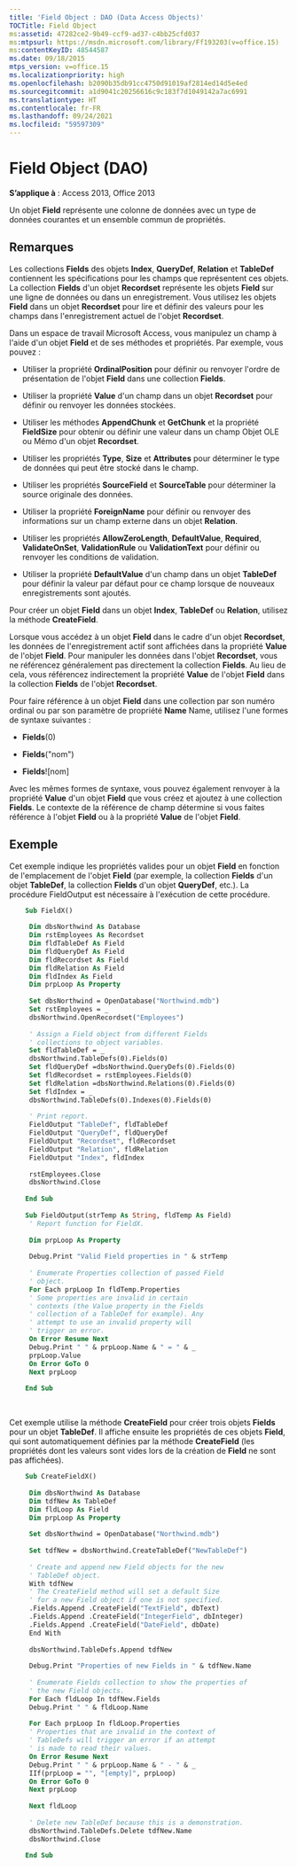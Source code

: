 ```yaml
---
title: 'Field Object : DAO (Data Access Objects)'
TOCTitle: Field Object
ms:assetid: 47282ce2-9b49-ccf9-ad37-c4bb25cfd037
ms:mtpsurl: https://msdn.microsoft.com/library/Ff193203(v=office.15)
ms:contentKeyID: 48544587
ms.date: 09/18/2015
mtps_version: v=office.15
ms.localizationpriority: high
ms.openlocfilehash: b2090b35db91cc4750d91019af2814ed14d5e4ed
ms.sourcegitcommit: a1d9041c20256616c9c183f7d1049142a7ac6991
ms.translationtype: HT
ms.contentlocale: fr-FR
ms.lasthandoff: 09/24/2021
ms.locfileid: "59597309"
---
```

# <a name="field-object-dao"></a>Field Object (DAO)

**S’applique à** : Access 2013, Office 2013

Un objet **Field** représente une colonne de données avec un type de données courantes et un ensemble commun de propriétés.

## <a name="remarks"></a>Remarques

Les collections **Fields** des objets **Index**, **QueryDef**, **Relation** et **TableDef** contiennent les spécifications pour les champs que représentent ces objets. La collection **Fields** d'un objet **Recordset** représente les objets **Field** sur une ligne de données ou dans un enregistrement. Vous utilisez les objets **Field** dans un objet **Recordset** pour lire et définir des valeurs pour les champs dans l'enregistrement actuel de l'objet **Recordset**.

Dans un espace de travail Microsoft Access, vous manipulez un champ à l'aide d'un objet **Field** et de ses méthodes et propriétés. Par exemple, vous pouvez :

  - Utiliser la propriété **OrdinalPosition** pour définir ou renvoyer l'ordre de présentation de l'objet **Field** dans une collection **Fields**.

  - Utiliser la propriété **Value** d'un champ dans un objet **Recordset** pour définir ou renvoyer les données stockées.

  - Utiliser les méthodes **AppendChunk** et **GetChunk** et la propriété **FieldSize** pour obtenir ou définir une valeur dans un champ Objet OLE ou Mémo d'un objet **Recordset**.

  - Utiliser les propriétés **Type**, **Size** et **Attributes** pour déterminer le type de données qui peut être stocké dans le champ.

  - Utiliser les propriétés **SourceField** et **SourceTable** pour déterminer la source originale des données.

  - Utiliser la propriété **ForeignName** pour définir ou renvoyer des informations sur un champ externe dans un objet **Relation**.

  - Utiliser les propriétés **AllowZeroLength**, **DefaultValue**, **Required**, **ValidateOnSet**, **ValidationRule** ou **ValidationText** pour définir ou renvoyer les conditions de validation.

  - Utiliser la propriété **DefaultValue** d'un champ dans un objet **TableDef** pour définir la valeur par défaut pour ce champ lorsque de nouveaux enregistrements sont ajoutés.

Pour créer un objet **Field** dans un objet **Index**, **TableDef** ou **Relation**, utilisez la méthode **CreateField**.

Lorsque vous accédez à un objet **Field** dans le cadre d'un objet **Recordset**, les données de l'enregistrement actif sont affichées dans la propriété **Value** de l'objet **Field**. Pour manipuler les données dans l'objet **Recordset**, vous ne référencez généralement pas directement la collection **Fields**. Au lieu de cela, vous référencez indirectement la propriété **Value** de l'objet **Field** dans la collection **Fields** de l'objet **Recordset**.

Pour faire référence à un objet **Field** dans une collection par son numéro ordinal ou par son paramètre de propriété **Name** Name, utilisez l'une formes de syntaxe suivantes :

- **Fields**(0)

- **Fields**("nom")

- **Fields**\!\[nom\]

Avec les mêmes formes de syntaxe, vous pouvez également renvoyer à la propriété **Value** d'un objet **Field** que vous créez et ajoutez à une collection **Fields**. Le contexte de la référence de champ détermine si vous faites référence à l'objet **Field** ou à la propriété **Value** de l'objet **Field**.

## <a name="example"></a>Exemple

Cet exemple indique les propriétés valides pour un objet **Field** en fonction de l'emplacement de l'objet **Field** (par exemple, la collection **Fields** d'un objet **TableDef**, la collection **Fields** d'un objet **QueryDef**, etc.). La procédure FieldOutput est nécessaire à l'exécution de cette procédure.

```vb
    Sub FieldX() 
     
     Dim dbsNorthwind As Database 
     Dim rstEmployees As Recordset 
     Dim fldTableDef As Field 
     Dim fldQueryDef As Field 
     Dim fldRecordset As Field 
     Dim fldRelation As Field 
     Dim fldIndex As Field 
     Dim prpLoop As Property 
     
     Set dbsNorthwind = OpenDatabase("Northwind.mdb") 
     Set rstEmployees = _ 
     dbsNorthwind.OpenRecordset("Employees") 
     
     ' Assign a Field object from different Fields 
     ' collections to object variables. 
     Set fldTableDef = _ 
     dbsNorthwind.TableDefs(0).Fields(0) 
     Set fldQueryDef =dbsNorthwind.QueryDefs(0).Fields(0) 
     Set fldRecordset = rstEmployees.Fields(0) 
     Set fldRelation =dbsNorthwind.Relations(0).Fields(0) 
     Set fldIndex = _ 
     dbsNorthwind.TableDefs(0).Indexes(0).Fields(0) 
     
     ' Print report. 
     FieldOutput "TableDef", fldTableDef 
     FieldOutput "QueryDef", fldQueryDef 
     FieldOutput "Recordset", fldRecordset 
     FieldOutput "Relation", fldRelation 
     FieldOutput "Index", fldIndex 
     
     rstEmployees.Close 
     dbsNorthwind.Close 
     
    End Sub 
     
    Sub FieldOutput(strTemp As String, fldTemp As Field) 
     ' Report function for FieldX. 
     
     Dim prpLoop As Property 
     
     Debug.Print "Valid Field properties in " & strTemp 
     
     ' Enumerate Properties collection of passed Field 
     ' object. 
     For Each prpLoop In fldTemp.Properties 
     ' Some properties are invalid in certain 
     ' contexts (the Value property in the Fields 
     ' collection of a TableDef for example). Any 
     ' attempt to use an invalid property will 
     ' trigger an error. 
     On Error Resume Next 
     Debug.Print " " & prpLoop.Name & " = " & _ 
     prpLoop.Value 
     On Error GoTo 0 
     Next prpLoop 
     
    End Sub 
```

<br/>

Cet exemple utilise la méthode **CreateField** pour créer trois objets **Fields** pour un objet **TableDef**. Il affiche ensuite les propriétés de ces objets **Field**, qui sont automatiquement définies par la méthode **CreateField** (les propriétés dont les valeurs sont vides lors de la création de **Field** ne sont pas affichées).

```vb
    Sub CreateFieldX() 
     
     Dim dbsNorthwind As Database 
     Dim tdfNew As TableDef 
     Dim fldLoop As Field 
     Dim prpLoop As Property 
     
     Set dbsNorthwind = OpenDatabase("Northwind.mdb") 
     
     Set tdfNew = dbsNorthwind.CreateTableDef("NewTableDef") 
     
     ' Create and append new Field objects for the new 
     ' TableDef object. 
     With tdfNew 
     ' The CreateField method will set a default Size 
     ' for a new Field object if one is not specified. 
     .Fields.Append .CreateField("TextField", dbText) 
     .Fields.Append .CreateField("IntegerField", dbInteger) 
     .Fields.Append .CreateField("DateField", dbDate) 
     End With 
     
     dbsNorthwind.TableDefs.Append tdfNew 
     
     Debug.Print "Properties of new Fields in " & tdfNew.Name 
     
     ' Enumerate Fields collection to show the properties of 
     ' the new Field objects. 
     For Each fldLoop In tdfNew.Fields 
     Debug.Print " " & fldLoop.Name 
     
     For Each prpLoop In fldLoop.Properties 
     ' Properties that are invalid in the context of 
     ' TableDefs will trigger an error if an attempt 
     ' is made to read their values. 
     On Error Resume Next 
     Debug.Print " " & prpLoop.Name & " - " & _ 
     IIf(prpLoop = "", "[empty]", prpLoop) 
     On Error GoTo 0 
     Next prpLoop 
     
     Next fldLoop 
     
     ' Delete new TableDef because this is a demonstration. 
     dbsNorthwind.TableDefs.Delete tdfNew.Name 
     dbsNorthwind.Close 
     
    End Sub
```

